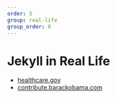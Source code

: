 ```yaml
---
order: 5
group: real-life
group_order: 0
---
```


# Jekyll in Real Life

* [healthcare.gov](https://github.com/greggersh/healthcare.gov)
* [contribute.barackobama.com](http://kylerush.net/blog/meet-the-obama-campaigns-250-million-fundraising-platform/)

